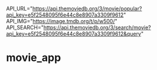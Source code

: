 API_URL="https://api.themoviedb.org/3/movie/popular?api_key=e5f2548095f6e44c8e8907a3309f9612"
API_IMG="https://image.tmdb.org/t/p/w500/"
API_SEARCH="https://api.themoviedb.org/3/search/movie?api_key=e5f2548095f6e44c8e8907a3309f9612&query"
# movie_app
